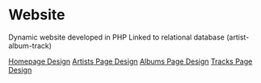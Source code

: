 # Website
Dynamic website developed in PHP
Linked to relational database (artist-album-track) 

[Homepage Design](homepagess.png)
[Artists Page Design](artistss.png)
[Albums Page Design](albumss.png)
[Tracks Page Design](trackss.png)
